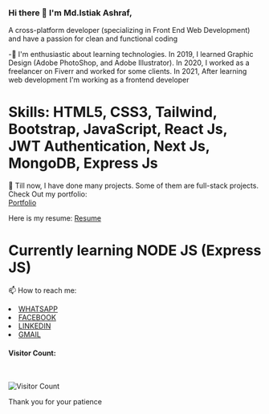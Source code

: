### Hi there 👋 I'm Md.Istiak Ashraf,

<p> A cross-platform developer (specializing in Front End Web Development) and have a passion for clean and functional coding</p>

<p> -🌱 I'm enthusiastic about learning technologies. In 2019, I learned Graphic Design (Adobe PhotoShop, and Adobe Illustrator). In 2020, I worked as a freelancer on Fiverr and worked for some clients. In 2021, After learning web development I'm working as a frontend developer</p>

<h1>Skills: HTML5, CSS3, Tailwind, Bootstrap, JavaScript, React Js, JWT Authentication, Next Js, MongoDB, Express Js </h1>

<p> 🔭 Till now, I have done many projects. Some of them are full-stack projects. Check Out my portfolio:<br/>
  <a href="https://portfolio-of-istiak.netlify.app/"> Portfolio</a>
</p>

<p> Here is my resume: <a href="https://drive.google.com/file/d/1T90p2D6ckJK_HyPWiCDp-LjpPxPgKDSl/view?usp=sharing">Resume</a></p>
  
</p>
<h1>
 Currently learning NODE JS (Express JS)
</h1>



📫 How to reach me: 

<li><a href="https://wa.me/8801612016614">WHATSAPP</a></li>
<li><a href="https://www.facebook.com/juniorashraf02/">FACEBOOK</a></li>
<li><a href="https://www.linkedin.com/in/istiakashraf/">LINKEDIN</a></li>
<li><a href="mailto:shuvo.istiak11@gmail.com">GMAIL</a></li>




<h4> Visitor Count:</h4></br> 


![Visitor Count](https://profile-counter.glitch.me/juniorashraf02/count.svg)

Thank you for your patience





<!--
**Juniorashraf02/Juniorashraf02** is a ✨ _special_ ✨ repository because its `README.md` (this file) appears on your GitHub profile.
Here are some ideas to get you started:

- 🔭 I’m currently working on ...
- 🌱 I’m currently learning ...
- 👯 I’m looking to collaborate on ...
- 🤔 I’m looking for help with ...
- 💬 Ask me about ...
- 📫 How to reach me: ...
- 😄 Pronouns: ...
- ⚡ Fun fact: ...
-->
